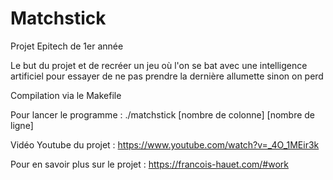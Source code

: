# Matchstick

Projet Epitech de 1er année

Le but du projet et de recréer un jeu où l'on se bat avec une intelligence artificiel pour essayer de ne pas prendre la dernière allumette sinon on perd

Compilation via le Makefile

Pour lancer le programme : ./matchstick [nombre de colonne] [nombre de ligne]

Vidéo Youtube du projet : https://www.youtube.com/watch?v=_4O_1MEir3k


Pour en savoir plus sur le projet : https://francois-hauet.com/#work
